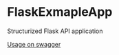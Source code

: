 # FlaskExmapleApp

Structurized Flask API application  

[Usage on swagger](https://app.swaggerhub.com/apis-docs/DavidTbilisi/test/1.0.0)
